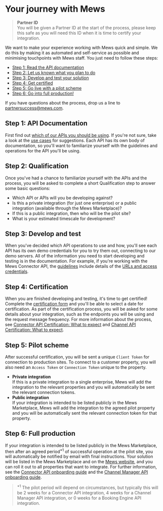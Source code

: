 # Your journey with Mews

> **Partner ID**<br>
> You will be given a Partner ID at the start of the process, please keep this safe as you will need this ID when it is time to certify your integration.

We want to make your experience working with Mews quick and simple. We do this by making it as automated and self-service as possible and minimising touchpoints with Mews staff.
You just need to follow these steps:

* [Step 1: Read the API documentation](#step-1-api-documentation)
* [Step 2: Let us known what you plan to do](#step-2-qualification)
* [Step 3: Develop and test your solution](#step-3-develop-and-test)
* [Step 4: Get certified](#step-4-certification)
* [Step 5: Go live with a pilot scheme](#step-5-pilot-scheme)
* [Step 6: Go into full production!](#step-6-full-production)

If you have questions about the process, drop us a line to [partnersuccess@mews.com](mailto:partnersuccess@mews.com).

## Step 1: API Documentation

First find out [which of our APIs you should be using](../the-mews-apis/README.md).
If you're not sure, take a look at the [use cases](../use-cases/README.md) for suggestions.
Each API has its own body of documentation, so you'll want to familiarize yourself with the guidelines and operations for the API you'll be using.

## Step 2: Qualification

Once you've had a chance to familiarize yourself with the APIs and the process, you will be asked to complete a short Qualification step to answer some basic questions:

* Which API or APIs will you be developing against?
* Is this a private integration (for just one enterprise) or a public integration (available through the Mews Marketplace)?
* If this is a public integration, then who will be the pilot site?
* What is your estimated timescale for development?

## Step 3: Develop and test

When you've decided which API operations to use and how, you'll see each API has its own demo credentials for you to try them out, connecting to our demo servers.
All of the information you need to start developing and testing is in the documentation.
For example, if you're working with the Mews Connector API, the [guidelines](https://mews-systems.gitbook.io/connector-api/guidelines) include details of the [URLs and access credentials](https://mews-systems.gitbook.io/connector-api/guidelines/environments).

## Step 4: Certification

When you are finished developing and testing, it's time to get certified! Complete the [certification form](https://mews.typeform.com/to/ehTUz7) and you'll be able to select a date for certification.
As part of the certification process, you will be asked for some details about your integration, such as the endpoints you will be using and the request message frequency.
For more information about the process, see [Connector API Certification: What to expect](https://help.mews.com/s/article/connector-api-certification-what-to-expect?language=en_US) and [Channel API Certification: What to expect](https://help.mews.com/s/article/channel-api-certification-what-to-expect?language=en_US).

## Step 5: Pilot scheme

After successful certification, you will be sent a unique `Client Token` for connection to production sites.
To connect to a customer property, you will also need an `Access Token` or `Connection Token` unique to the property.

* __Private integration__<br>
If this is a private integration to a single enterprise, Mews will add the integration to the relevant properties and you will automatically be sent the relevant connection tokens.
* __Public integration__<br>
If your integration is intended to be listed publicly in the Mews Marketplace, Mews will add the integration to the agreed pilot property and you will be automatically sent the relevant connection token for that property.

## Step 6: Full production

If your integration is intended to be listed publicly in the Mews Marketplace, then after an agreed period<sup>*1</sup> of successful operation at the pilot site, you will automatically be notified by email with final instructions.
Your solution will be listed in the Mews Marketplace and on the [Mews website](https://www.mews.com/en/products/marketplace), and you can roll it out to all properties that want to integrate.
For further information, see the [Connector API onboarding guide](https://help.mews.com/s/article/connector-api-integrations-onboarding-mutual-customers?language=en_US) and the [Channel Manager API onboarding guide](https://help.mews.com/s/article/channel-manager-onboarding-guide?language=en_US).

> <sup>*1</sup> The pilot period will depend on circumstances, but typically this will be 2 weeks for a Connector API integration, 4 weeks for a Channel Manager API integration, or 0 weeks for a Booking Engine API integration.
